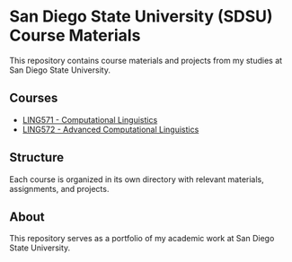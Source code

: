 # San Diego State University (SDSU) Course Materials

This repository contains course materials and projects from my studies at San Diego State University.

## Courses

- [LING571 - Computational Linguistics](./LING571/)
- [LING572 - Advanced Computational Linguistics](./LING572/)

## Structure

Each course is organized in its own directory with relevant materials, assignments, and projects.

## About

This repository serves as a portfolio of my academic work at San Diego State University.
